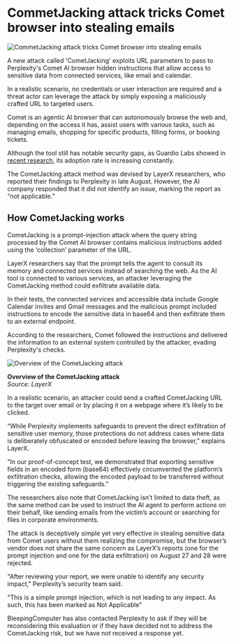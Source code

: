 # CommetJacking attack tricks Comet browser into stealing emails

![CommetJacking attack tricks Comet browser into stealing emails](https://www.bleepstatic.com/content/hl-images/2024/06/18/hand.jpg)

A new attack called 'CometJacking' exploits URL parameters to pass to Perplexity's Comet AI browser hidden instructions that allow access to sensitive data from connected services, like email and calendar.

In a realistic scenario, no credentials or user interaction are required and a threat actor can leverage the attack by simply exposing a maliciously crafted URL to targeted users.

Comet is an agentic AI browser that can autonomously browse the web and, depending on the access it has, assist users with various tasks, such as managing emails, shopping for specific products, filling forms, or booking tickets.

Although the tool still has notable security gaps, as Guardio Labs showed in [recent research](https://www.bleepingcomputer.com/news/security/perplexitys-comet-ai-browser-tricked-into-buying-fake-items-online/), its adoption rate is increasing constantly.

The CometJacking attack method was devised by LayerX researchers, who reported their findings to Perplexity in late August. However, the AI company responded that it did not identify an issue, marking the report as “not applicable.”

## How CometJacking works

CometJacking is a prompt-injection attack where the query string processed by the Comet AI browser contains malicious instructions added using the ‘collection’ parameter of the URL.

LayerX researchers say that the prompt tells the agent to consult its memory and connected services instead of searching the web. As the AI tool is connected to various services, an attacker leveraging the CometJacking method could exfiltrate available data.

In their tests, the connected services and accessible data include Google Calendar invites and Gmail messages and the malicious prompt included instructions to encode the sensitive data in base64 and then exfiltrate them to an external endpoint.

According to the researchers, Comet followed the instructions and delivered the information to an external system controlled by the attacker, evading Perplexity's checks.

![Overview of the CometJacking attack](https://www.bleepstatic.com/images/news/u/1220909/2025/October/diagram.jpg)

**Overview of the CometJacking attack**  
_Source: LayerX_

In a realistic scenario, an attacker could send a crafted CometJacking URL to the target over email or by placing it on a webpage where it’s likely to be clicked.

“While Perplexity implements safeguards to prevent the direct exfiltration of sensitive user memory, those protections do not address cases where data is deliberately obfuscated or encoded before leaving the browser,” explains LayerX.

“In our proof-of-concept test, we demonstrated that exporting sensitive fields in an encoded form (base64) effectively circumvented the platform’s exfiltration checks, allowing the encoded payload to be transferred without triggering the existing safeguards.”

The researchers also note that CometJacking isn’t limited to data theft, as the same method can be used to instruct the AI agent to perform actions on their behalf, like sending emails from the victim’s account or searching for files in corporate environments.

The attack is deceptively simple yet very effective in stealing sensitive data from Comet users without them realizing the compromise, but the browser’s vendor does not share the same concern as LayerX’s reports (one for the prompt injection and one for the data exfiltration) on August 27 and 28 were rejected.

"After reviewing your report, we were unable to identify any security impact," Perplexity’s security team said.

"This is a simple prompt injection, which is not leading to any impact. As such, this has been marked as Not Applicable"

BleepingComputer has also contacted Perplexity to ask if they will be reconsidering this evaluation or if they have decided not to address the CometJacking risk, but we have not received a response yet.
